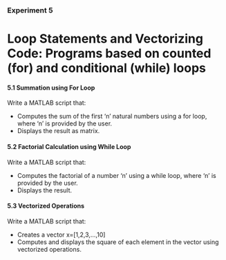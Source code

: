 ### Experiment 5
# Loop Statements and Vectorizing Code: Programs based on counted (for) and conditional (while) loops

#### 5.1 Summation using For Loop
Write a MATLAB script that:
- Computes the sum of the first ‘n’ natural numbers using a for loop, where ‘n’ is provided by the user.
- Displays the result as matrix.

#### 5.2 Factorial Calculation using While Loop
Write a MATLAB script that:
- Computes the factorial of a number ‘n’ using a while loop, where ‘n’ is provided by the user.
- Displays the result.

#### 5.3 Vectorized Operations
Write a MATLAB script that:
- Creates a vector x=[1,2,3,…,10]
- Computes and displays the square of each element in the vector using vectorized operations.
